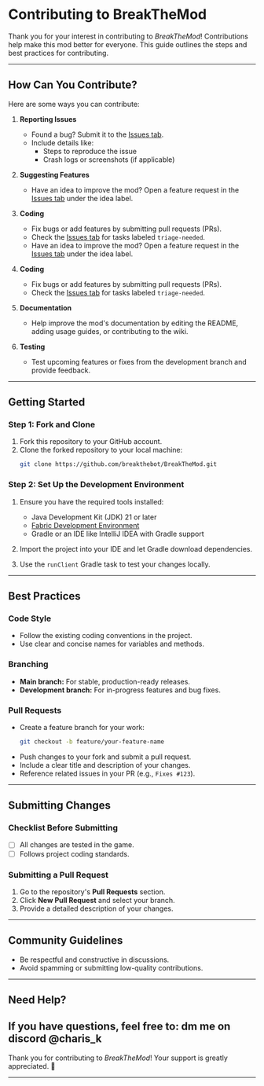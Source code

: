 
# **Contributing to BreakTheMod**

Thank you for your interest in contributing to *BreakTheMod*! Contributions help make this mod better for everyone. This guide outlines the steps and best practices for contributing.

---

## **How Can You Contribute?**

Here are some ways you can contribute:

1. **Reporting Issues**  
   - Found a bug? Submit it to the [Issues tab](https://github.com/breakthebot/BreakTheMod/issues).  
   - Include details like:  
     - Steps to reproduce the issue  
     - Crash logs or screenshots (if applicable)

2. **Suggesting Features**  
    - Have an idea to improve the mod? Open a feature request in the [Issues tab](https://github.com/breakthebot/breakthemod/issues) under the idea label.

3. **Coding**  
   - Fix bugs or add features by submitting pull requests (PRs).  
   - Check the [Issues tab](https://github.com/breakthebot/breakthemod/issues) for tasks labeled `triage-needed`.
   - Have an idea to improve the mod? Open a feature request in the [Issues tab](https://github.com/breakthebot/BreakTheMod/issues) under the idea label.

3. **Coding**  
   - Fix bugs or add features by submitting pull requests (PRs).  
   - Check the [Issues tab](https://github.com/breakthebot/BreakTheMod/issues) for tasks labeled `triage-needed`.


4. **Documentation**  
   - Help improve the mod's documentation by editing the README, adding usage guides, or contributing to the wiki.

5. **Testing**  
   - Test upcoming features or fixes from the development branch and provide feedback.

---

## **Getting Started**

### **Step 1: Fork and Clone**
1. Fork this repository to your GitHub account.  
2. Clone the forked repository to your local machine:  
   ```bash
   git clone https://github.com/breakthebot/BreakTheMod.git
   ```

### **Step 2: Set Up the Development Environment**
1. Ensure you have the required tools installed:
   - Java Development Kit (JDK) 21 or later  
   - [Fabric Development Environment](https://fabricmc.net/ )  
   - Gradle or an IDE like IntelliJ IDEA with Gradle support  

2. Import the project into your IDE and let Gradle download dependencies.  

3. Use the `runClient` Gradle task to test your changes locally.  

---

## **Best Practices**

### **Code Style**
- Follow the existing coding conventions in the project.  
- Use clear and concise names for variables and methods.  

### **Branching**
- **Main branch:** For stable, production-ready releases.  
- **Development branch:** For in-progress features and bug fixes.  
### **Pull Requests**
- Create a feature branch for your work:  
   ```bash
   git checkout -b feature/your-feature-name
   ```
- Push changes to your fork and submit a pull request.  
- Include a clear title and description of your changes.  
- Reference related issues in your PR (e.g., `Fixes #123`).

---

## **Submitting Changes**

### **Checklist Before Submitting**
- [ ] All changes are tested in the game.  
- [ ] Follows project coding standards.

### **Submitting a Pull Request**
1. Go to the repository's **Pull Requests** section.  
2. Click **New Pull Request** and select your branch.  
3. Provide a detailed description of your changes.  

---

## **Community Guidelines**

- Be respectful and constructive in discussions.  
- Avoid spamming or submitting low-quality contributions.  

---

## **Need Help?**
If you have questions, feel free to: 
dm me on discord @charis_k
---

Thank you for contributing to *BreakTheMod*! Your support is greatly appreciated. 🎉

--- 
